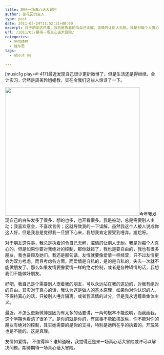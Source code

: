 ```yaml
---
title: 期待一场真心话大冒险
author: 御花园的主人
type: post
date: 2011-05-24T11:52:51+08:00
excerpt: 对于朋友这件事，我总是执着的令自己无解，滥情的让别人无耐。我是对每个人真心的，但是如果你要对我绝对的控制，那你就错了，我也是要自由的，我也有很多朋友，我也要顾及她们。我还是那句话，友情就要像爱情一样经营，只不过友情更会为双方考虑，而且考虑各方面。而爱情是自私的，是的是自私的，失去一次就不能做朋友了。那么如果友情要像爱情一样的绝对控制，或者是各种矫情的话，我想我们不能做好朋友。
url: /2011/05/期待一场真心话大冒险/
categories:
  - 唠叨精神
  - 独与思
tags:
  - about me

---
```

[music1g play=#-417]最近发现自己很少更新微博了，但是生活还是得继续。会计实习，仍然是周美玲姐姐教，实在令我们这些人惊讶了一下。

<a href="http://landlord.tk/wp-content/uploads/2011/05/620376aajw1dgjtqkufhij.jpg" class="highslide-image" onclick="return hs.expand(this);"><img class="alignleft size-full wp-image-344" title="620376aajw1dgjtqkufhij" src="http://landlord.tk/wp-content/uploads/2011/05/620376aajw1dgjtqkufhij.jpg" alt="" width="440" height="419" srcset="/wp-content/uploads/2011/05/620376aajw1dgjtqkufhij.jpg 440w, /wp-content/uploads/2011/05/620376aajw1dgjtqkufhij-300x285.jpg 300w" sizes="(max-width: 440px) 100vw, 440px" /></a>今年我发现自己的白头发多了很多，想的也多，也开看很多。我是被动，总是需要别人主动；我喜欢意会，不喜欢言传；这就导致我的一下误解。虽然我这个人被人说成你这人好，但是我总是觉得我一旦狠下心来，我想我肯定要受到唾弃。尴尬呀。

对于朋友这件事，我总是执着的令自己无解，滥情的让别人无耐。我是对每个人真心的，但是如果你要对我绝对的控制，那你就错了，我也是要自由的，我也有很多朋友，我也要顾及她们。我还是那句话，友情就要像爱情一样经营，只不过友情更会为双方考虑，而且考虑各方面。而爱情是自私的，是的是自私的，失去一次就不能做朋友了。那么如果友情要像爱情一样的绝对控制，或者是各种矫情的话，我想我们不能做好朋友。

好吧，我自己是个需要别人宠着我的朋友，可以永远站在我的这边的，对我有绝对的自由。其实对于真心的话，我认为这是做人的基本原理，如果你对你认识的人，不保持真心的话，只被别人唾弃隔离。或者我滥情的过分，但是我永远尊重集体主义。

最近，不怎么更新微博是因为有太多的话要讲，一两句根本不能说明，而我而我，这个学期也看清了很多了。是你的就是你的，有些事不能欲擒故纵，你不能对你的朋友有绝对的控制，其实她需要的是你的支持，特别是她所在乎的执着的，开玩笑也是不能的。这是真理。

友情如爱情。 不值得嘛？谁知道呀，我觉得还是来一场真心话大冒险或许可以解决问题。期待期待一场真心话大冒险。